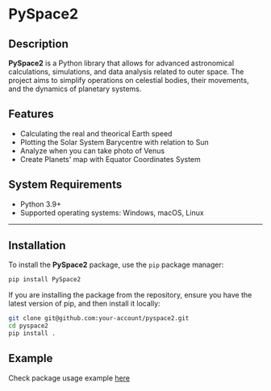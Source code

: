 # PySpace2

## Description

**PySpace2** is a Python library that allows for advanced astronomical calculations, simulations, and data analysis related to outer space. The project aims to simplify operations on celestial bodies, their movements, and the dynamics of planetary systems.

## Features

- Calculating the real and theorical Earth speed
- Plotting the Solar System Barycentre with relation to Sun
- Analyze when you can take photo of Venus
- Create Planets' map with Equator Coordinates System 

## System Requirements

- Python 3.9+
- Supported operating systems: Windows, macOS, Linux

---

## Installation

To install the **PySpace2** package, use the `pip` package manager:

```bash
pip install PySpace2
```
If you are installing the package from the repository, ensure you have the latest version of pip, and then install it locally:

```bash
git clone git@github.com:your-account/pyspace2.git
cd pyspace2
pip install .
```

## Example
Check package usage example [here](example)